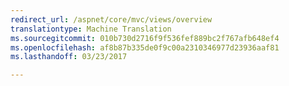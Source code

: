 ```yaml
---
redirect_url: /aspnet/core/mvc/views/overview
translationtype: Machine Translation
ms.sourcegitcommit: 010b730d2716f9f536fef889bc2f767afb648ef4
ms.openlocfilehash: af8b87b335de0f9c00a2310346977d23936aaf81
ms.lasthandoff: 03/23/2017

---
```

